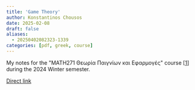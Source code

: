 ```yaml
---
title: 'Game Theory'
author: Konstantinos Chousos
date: 2025-02-08
draft: false
aliases:
  - 20250402082323-1339
categories: [pdf, greek, course]
---
```

My notes for the "MATH271 Θεωρία Παιγνίων και Εφαρμογές" course [[1](https://eclass.uoa.gr/courses/MATH271/)] during the 2024 Winter semester.

<object data="/MATH271%20Θεωρία%20Παιγνίων%20και%20Εφαρμογές.pdf" type="application/pdf" width="100%" height="800px">
</object>

[Direct link](/MATH271%20Θεωρία%20Παιγνίων%20και%20Εφαρμογές.pdf)